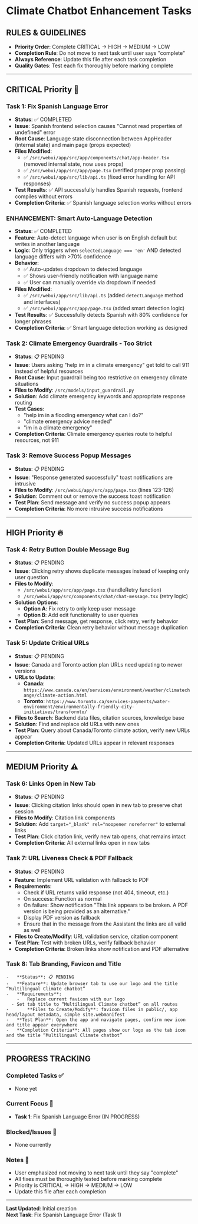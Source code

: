 # Climate Chatbot Enhancement Tasks

## **RULES & GUIDELINES**
- **Priority Order**: Complete CRITICAL → HIGH → MEDIUM → LOW
- **Completion Rule**: Do not move to next task until user says "complete"
- **Always Reference**: Update this file after each task completion
- **Quality Gates**: Test each fix thoroughly before marking complete

---

## **CRITICAL Priority** 🚨

### **Task 1: Fix Spanish Language Error** 
- **Status**: ✅ COMPLETED
- **Issue**: Spanish frontend selection causes "Cannot read properties of undefined" error
- **Root Cause**: Language state disconnection between AppHeader (internal state) and main page (props expected)
- **Files Modified**:
  - ✅ `/src/webui/app/src/app/components/chat/app-header.tsx` (removed internal state, now uses props)
  - ✅ `/src/webui/app/src/app/page.tsx` (verified proper prop passing)
  - ✅ `/src/webui/app/src/lib/api.ts` (fixed error handling for API responses)
- **Test Results**: ✅ API successfully handles Spanish requests, frontend compiles without errors
- **Completion Criteria**: ✅ Spanish language selection works without errors

### **ENHANCEMENT: Smart Auto-Language Detection**
- **Status**: ✅ COMPLETED
- **Feature**: Auto-detect language when user is on English default but writes in another language
- **Logic**: Only triggers when `selectedLanguage === 'en'` AND detected language differs with >70% confidence
- **Behavior**: 
  - ✅ Auto-updates dropdown to detected language
  - ✅ Shows user-friendly notification with language name
  - ✅ User can manually override via dropdown if needed
- **Files Modified**:
  - ✅ `/src/webui/app/src/lib/api.ts` (added `detectLanguage` method and interfaces)
  - ✅ `/src/webui/app/src/app/page.tsx` (added smart detection logic)
- **Test Results**: ✅ Successfully detects Spanish with 80% confidence for longer phrases
- **Completion Criteria**: ✅ Smart language detection working as designed

### **Task 2: Climate Emergency Guardrails - Too Strict**
- **Status**: 📋 PENDING
- **Issue**: Users asking "help im in a climate emergency" get told to call 911 instead of helpful resources
- **Root Cause**: Input guardrail being too restrictive on emergency climate situations
- **Files to Modify**: `/src/models/input_guardrail.py`
- **Solution**: Add climate emergency keywords and appropriate response routing
- **Test Cases**: 
  - "help im in a flooding emergency what can I do?"
  - "climate emergency advice needed"
  - "im in a climate emergency"
- **Completion Criteria**: Climate emergency queries route to helpful resources, not 911

### **Task 3: Remove Success Popup Messages**
- **Status**: 📋 PENDING
- **Issue**: "Response generated successfully" toast notifications are intrusive
- **Files to Modify**: `/src/webui/app/src/app/page.tsx` (lines 123-126)
- **Solution**: Comment out or remove the success toast notification
- **Test Plan**: Send message and verify no success popup appears
- **Completion Criteria**: No more intrusive success notifications

---

## **HIGH Priority** 🔥

### **Task 4: Retry Button Double Message Bug**
- **Status**: 📋 PENDING
- **Issue**: Clicking retry shows duplicate messages instead of keeping only user question
- **Files to Modify**: 
  - `/src/webui/app/src/app/page.tsx` (handleRetry function)
  - `/src/webui/app/src/components/chat/chat-message.tsx` (retry logic)
- **Solution Options**:
  - **Option A**: Fix retry to only keep user message
  - **Option B**: Add edit functionality to user queries
- **Test Plan**: Send message, get response, click retry, verify behavior
- **Completion Criteria**: Clean retry behavior without message duplication

### **Task 5: Update Critical URLs**
- **Status**: 📋 PENDING
- **Issue**: Canada and Toronto action plan URLs need updating to newer versions
- **URLs to Update**:
  - **Canada**: `https://www.canada.ca/en/services/environment/weather/climatechange/climate-action.html`
  - **Toronto**: `https://www.toronto.ca/services-payments/water-environment/environmentally-friendly-city-initiatives/transformto/`
- **Files to Search**: Backend data files, citation sources, knowledge base
- **Solution**: Find and replace old URLs with new ones
- **Test Plan**: Query about Canada/Toronto climate action, verify new URLs appear
- **Completion Criteria**: Updated URLs appear in relevant responses


---

## **MEDIUM Priority** ⚠️

### **Task 6: Links Open in New Tab**
- **Status**: 📋 PENDING
- **Issue**: Clicking citation links should open in new tab to preserve chat session
- **Files to Modify**: Citation link components
- **Solution**: Add `target="_blank" rel="noopener noreferrer"` to external links
- **Test Plan**: Click citation link, verify new tab opens, chat remains intact
- **Completion Criteria**: All external links open in new tabs

### **Task 7: URL Liveness Check & PDF Fallback**
- **Status**: 📋 PENDING
- **Feature**: Implement URL validation with fallback to PDF
- **Requirements**:
  - Check if URL returns valid response (not 404, timeout, etc.)
  - On success: Function as normal
  - On failure: Show notification "This link appears to be broken. A PDF version is being provided as an alternative."
  - Display PDF version as fallback
  - Ensure that in the message from the Assistant the links are all valid as well
- **Files to Create/Modify**: URL validation service, citation component
- **Test Plan**: Test with broken URLs, verify fallback behavior
- **Completion Criteria**: Broken links show notification and PDF alternative

### **Task 8: Tab Branding, Favicon and Title**
	-	**Status**: 📋 PENDING
	-	**Feature**: Update browser tab to use our logo and the title “Multilingual Climate chatbot”
	-	**Requirements**:
		-	Replace current favicon with our logo
	  -	Set tab title to “Multilingual Climate chatbot” on all routes
	-		**Files to Create/Modify**: favicon files in public/, app head/layout metadata, simple site.webmanifest
	-	**Test Plan**: Open the app and navigate pages, confirm new icon and title appear everywhere
	-	**Completion Criteria**: All pages show our logo as the tab icon and the title “Multilingual Climate chatbot”


---

## **PROGRESS TRACKING**

### **Completed Tasks** ✅
- None yet

### **Current Focus** 🎯
- **Task 1**: Fix Spanish Language Error (IN PROGRESS)

### **Blocked/Issues** 🚧
- None currently

### **Notes** 📝
- User emphasized not moving to next task until they say "complete"
- All fixes must be thoroughly tested before marking complete
- Priority is CRITICAL → HIGH → MEDIUM → LOW
- Update this file after each completion

---

**Last Updated**: Initial creation  
**Next Task**: Fix Spanish Language Error (Task 1)